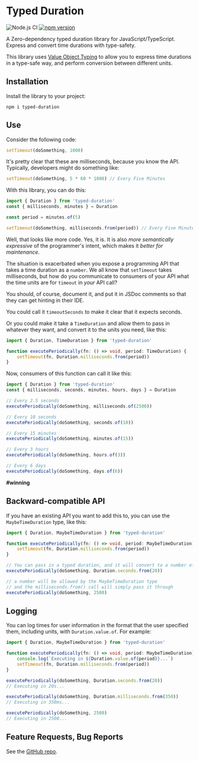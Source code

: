 # Typed Duration 

![Node.js CI](https://github.com/jwulf/typed-duration/workflows/Node.js%20CI/badge.svg)
[![npm version](https://badge.fury.io/js/typed-duration.svg)](https://badge.fury.io/js/typed-duration)

A Zero-dependency typed duration library for JavaScript/TypeScript. Express and convert time durations with type-safety. 

This library uses [Value Object Typing](https://medium.com/@hannespetri/type-safe-value-objects-in-typescript-d1b119c4f5cd) to allow you to express time durations in a type-safe way, and perform conversion between different units.

## Installation 

Install the library to your project:

```
npm i typed-duration
```

## Use 

Consider the following code:

```TypeScript
setTimeout(doSomething, 1000)
```

It's pretty clear that these are milliseconds, because you know the API. Typically, developers might do something like:

```TypeScript
setTimeout(doSomething, 5 * 60 * 1000) // Every Five Minutes
```

With this library, you can do this: 

```TypeScript
import { Duration } from 'typed-duration'
const { milliseconds, minutes } = Duration

const period = minutes.of(5)

setTimeout(doSomething, milliseconds.from(period)) // Every Five Minutes
```

Well, that looks like more code. Yes, it is. It is also _more semantically expressive_ of the programmer's intent, which makes it _better for maintenance_.

The situation is exacerbated when you expose a programming API that takes a time duration as a `number`. We all know that `setTimeout` takes milliseconds, but how do you communicate to consumers of your API what the time units are for `timeout` in _your_ API call?

You should, of course, document it, and put it in JSDoc comments so that they can get hinting in their IDE. 

You could call it `timeoutSeconds` to make it clear that it expects seconds.

Or you could make it take a `TimeDuration` and allow them to pass in whatever they want, and convert it to the units you need, like this:

```TypeScript
import { Duration, TimeDuration } from 'typed-duration'

function executePeriodically(fn: () => void, period: TimeDuration) {
    setTimeout(fn, Duration.milliseconds.from(period))
}
```

Now, consumers of this function can call it like this:

```TypeScript
import { Duration } from 'typed-duration'
const { milliseconds, seconds, minutes, hours, days } = Duration

// Every 2.5 seconds
executePeriodically(doSomething, milliseconds.of(2500))

// Every 10 seconds
executePeriodically(doSomething, seconds.of(10))

// Every 15 minutes
executePeriodically(doSomething, minutes.of(15))

// Every 3 hours
executePeriodically(doSomething, hours.of(3))

// Every 6 days
executePeriodically(doSomething, days.of(6))
```

**#winning**

## Backward-compatible API 

If you have an existing API you want to add this to, you can use the `MaybeTimeDuration` type, like this:

```TypeScript
import { Duration, MaybeTimeDuration } from 'typed-duration'

function executePeriodically(fn: () => void, period: MaybeTimeDuration) {
    setTimeout(fn, Duration.milliseconds.from(period))
}

// You can pass in a typed duration, and it will convert to a number of milliseconds
executePeriodically(doSomething, Duration.seconds.from(20))

// a number will be allowed by the MaybeTimeDuration type
// and the milliseconds.from() call will simply pass it through
executePeriodically(doSomething, 2500)
```

## Logging

You can log times for user information in the format that the user specified them, including units, with `Duration.value.of`. For example:

```TypeScript
import { Duration, MaybeTimeDuration } from 'typed-duration'

function executePeriodically(fn: () => void, period: MaybeTimeDuration) {
    console.log(`Executing in ${Duration.value.of(period)}...`)
    setTimeout(fn, Duration.milliseconds.from(period))
}

executePeriodically(doSomething, Duration.seconds.from(20))
// Executing in 20s...

executePeriodically(doSomething, Duration.milliseconds.from(350))
// Executing in 350ms...

executePeriodically(doSomething, 2500)
// Executing in 2500...
```

## Feature Requests, Bug Reports

See the [GitHub repo](https://github.com/jwulf/typed-duration).